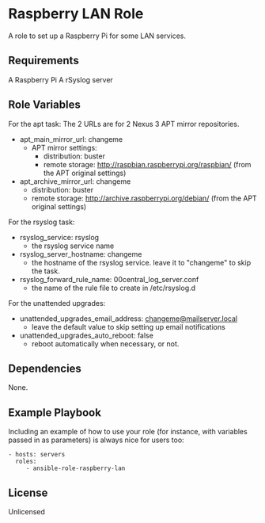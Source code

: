 Raspberry LAN Role
=========

A role to set up a Raspberry Pi for some LAN services.

Requirements
------------

A Raspberry Pi
A rSyslog server

Role Variables
--------------

For the apt task:
The 2 URLs are for 2 Nexus 3 APT mirror repositories.
* apt_main_mirror_url: changeme
  * APT mirror settings:
    * distribution: buster
    * remote storage: http://raspbian.raspberrypi.org/raspbian/ (from the APT original settings)
* apt_archive_mirror_url: changeme
    * distribution: buster
    * remote storage: http://archive.raspberrypi.org/debian/ (from the APT original settings)

For the rsyslog task:
* rsyslog_service: rsyslog
  * the rsyslog service name
* rsyslog_server_hostname: changeme
  * the hostname of the rsyslog service. leave it to "changeme" to skip the task.
* rsyslog_forward_rule_name: 00central_log_server.conf
  * the name of the rule file to create in /etc/rsyslog.d

For the unattended upgrades:
* unattended_upgrades_email_address: changeme@mailserver.local
  * leave the default value to skip setting up email notifications
* unattended_upgrades_auto_reboot: false
  * reboot automatically when necessary, or not.


Dependencies
------------

None.

Example Playbook
----------------

Including an example of how to use your role (for instance, with variables passed in as parameters) is always nice for users too:

    - hosts: servers
      roles:
         - ansible-role-raspberry-lan

License
-------

Unlicensed
